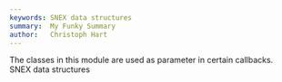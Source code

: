 ```yaml
---
keywords: SNEX data structures
summary:  My Funky Summary
author:   Christoph Hart
---
```


The classes in this module are used as parameter in certain callbacks.   
SNEX data structures